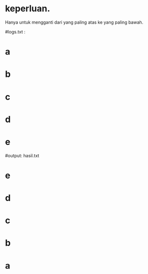 # keperluan.
Hanya untuk mengganti dari yang paling atas ke yang paling bawah.


#logs.txt :
# a
# b
# c
# d
# e

#output: hasil.txt

# e
# d
# c
# b
# a
